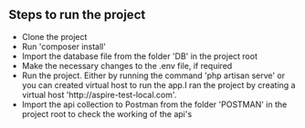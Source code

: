 ## Steps to run the project

<ul>
    <li>Clone the project</li>
    <li>Run 'composer install'</li>
    <li>Import the database file from the folder 'DB' in the project root</li>
    <li>Make the necessary changes to the .env file, if required</li>
    <li>Run the project. Either by running the command 'php artisan serve' or you can created virtual host to run the app.I ran the project by creating a virtual host 'http://aspire-test-local.com'.</li>
    <li>Import the api collection to Postman from the folder 'POSTMAN' in the project root to check the working of the api's </li>   
</ul>
